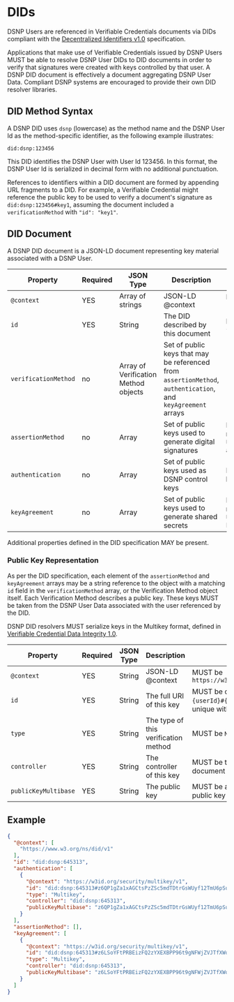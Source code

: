 # DIDs

DSNP Users are referenced in Verifiable Credentials documents via DIDs compliant with the [Decentralized Identifiers v1.0](https://www.w3.org/TR/did-core/) specification.

Applications that make use of Verifiable Credentials issued by DSNP Users MUST be able to resolve DSNP User DIDs to DID documents in order to verify that signatures were created with keys controlled by that user.
A DSNP DID document is effectively a document aggregating DSNP User Data.
Compliant DSNP systems are encouraged to provide their own DID resolver libraries.

## DID Method Syntax

A DSNP DID uses `dsnp` (lowercase) as the method name and the DSNP User Id as the method-specific identifier, as the following example illustrates:

`did:dsnp:123456`

This DID identifies the DSNP User with User Id 123456.
In this format, the DSNP User Id is serialized in decimal form with no additional punctuation. 

References to identifiers within a DID document are formed by appending URL fragments to a DID.
For example, a Verifiable Credential might reference the public key to be used to verify a document's signature as `did:dsnp:123456#key1`, assuming the document included a `verificationMethod` with `"id": "key1"`.

## DID Document

A DSNP DID document is a JSON-LD document representing key material associated with a DSNP User.

| Property | Required | JSON Type | Description | Restrictions |
| --- | --- | --- | --- | --- |
| `@context` | YES | Array of strings | JSON-LD @context | MUST include `"https://www.w3.org/ns/did/v1"` |
| `id` | YES | String | The DID described by this document | MUST be of the form `did:dsnp:{userId}` |
| `verificationMethod` | no | Array of Verification Method objects | Set of public keys that may be referenced from `assertionMethod`, `authentication`, and `keyAgreement` arrays |
| `assertionMethod` | no | Array  | Set of public keys used to generate digital signatures | MUST include or reference all relevant keys present in DSNP User Data `assertionMethodPublicKeys` |
| `authentication` | no | Array  | Set of public keys used as DSNP control keys | MAY include or reference any keys used as control keys |
| `keyAgreement` | no | Array | Set of public keys used to generate shared secrets | MUST include or reference all relevant keys present in DSNP User Data `keyAgreementPublicKeys` |

Additional properties defined in the DID specification MAY be present.

### Public Key Representation

As per the DID specification, each element of the `assertionMethod` and `keyAgreement` arrays may be a string reference to the object with a matching `id` field in the `verificationMethod` array, or the Verification Method object itself.
Each Verification Method describes a public key.
These keys MUST be taken from the DSNP User Data associated with the user referenced by the DID.

DSNP DID resolvers MUST serialize keys in the Multikey format, defined in [Verifiable Credential Data Integrity 1.0](https://www.w3.org/TR/vc-data-integrity/).

| Property | Required | JSON Type | Description | Restrictions |
| --- | --- | --- | --- | --- |
| `@context` | YES | String | JSON-LD @context | MUST be `https://w3id.org/security/multikey/v1` |
| `id` | YES | String | The full URI of this key | MUST be of the form `did:dsnp:{userId}#{identifier}`; MUST be unique within the document |
| `type` | YES | String | The type of this verification method | MUST be `Multikey` |
| `controller` | YES | String | The controller of this key | MUST be the DID of the enclosing document |
| `publicKeyMultibase` | YES | String | The public key | MUST be a valid multicodec-prefixed public key in `base58btc` encoding |

## Example

```json
{
  "@context": [
    "https://www.w3.org/ns/did/v1"
  ],
  "id": "did:dsnp:645313",
  "authentication": [
    {
      "@context": "https://w3id.org/security/multikey/v1",
      "id": "did:dsnp:645313#z6QP1gZa1xAGCtsPzZSc5mdTDtrGsWUyf12TmU6pSu15SXUr",
      "type": "Multikey",
      "controller": "did:dsnp:645313",
      "publicKeyMultibase": "z6QP1gZa1xAGCtsPzZSc5mdTDtrGsWUyf12TmU6pSu15SXUr"
    }
  ],
  "assertionMethod": [],
  "keyAgreement": [
    {
      "@context": "https://w3id.org/security/multikey/v1",
      "id": "did:dsnp:645313#z6LSoYFtPRBEizFQ2zYXEXBPP96t9gNFWjZVJTfXWqzMhw9e",
      "type": "Multikey",
      "controller": "did:dsnp:645313",
      "publicKeyMultibase": "z6LSoYFtPRBEizFQ2zYXEXBPP96t9gNFWjZVJTfXWqzMhw9e"
    }
  ]
}
```
